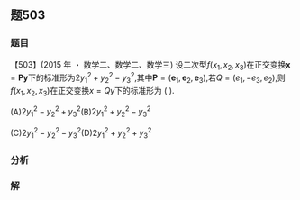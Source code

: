 ## 题503
### 题目
【503】(2015 年 ・ 数学二、数学二、数学三) 设二次型$f( {{x}_{1},{x}_{2},{x}_{3}})$在正交变换$\mathbf{x} = \mathbf{{Py}}$下的标准形为$2{y}_{1}^{2} + {y}_{2}^{2} - {y}_{3}^{2}$,其中$\mathbf{P} = ( {{\mathbf{e}}_{1},{\mathbf{e}}_{2},{\mathbf{e}}_{3}})$,若$Q = ( {{e}_{1}, - {e}_{3},{e}_{2}})$,则$f( {{x}_{1},{x}_{2},{x}_{3}})$在正交变换$x = {Qy}$下的标准形为 ( ).

(A)$2{y}_{1}^{2} - {y}_{2}^{2} + {y}_{3}^{2}$(B)$2{y}_{1}^{2} + {y}_{2}^{2} - {y}_{3}^{2}$

(C)$2{y}_{1}^{2} - {y}_{2}^{2} - {y}_{3}^{2}$(D)$2{y}_{1}^{2} + {y}_{2}^{2} + {y}_{3}^{2}$

### 分析

### 解